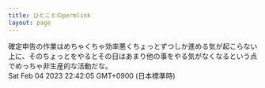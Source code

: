 ```yaml
---
title: ひとことのpermlink
layout: page
---
```

<div class="box" dt="1675518125212">
  確定申告の作業はめちゃくちゃ効率悪くちょっとずつしか進める気が起こらない上に、そのちょっとをやるとその日はあまり他の事をやる気がなくなるという点でめっちゃ非生産的な活動だな。
  <div class="content is-small">Sat Feb 04 2023 22:42:05 GMT+0900 (日本標準時)</div>
</div>
